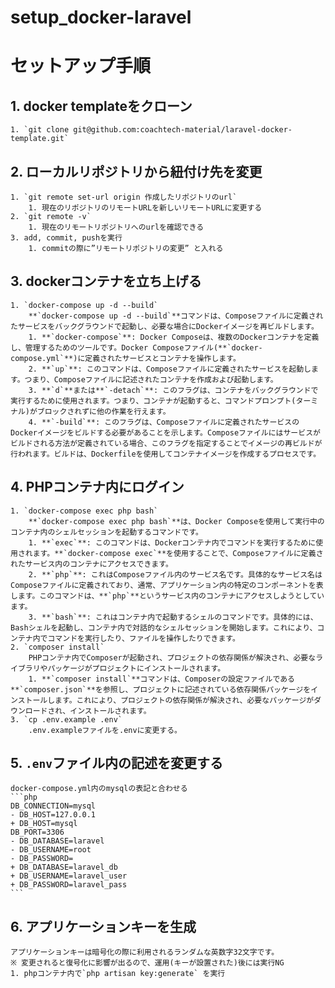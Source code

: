 # setup_docker-laravel

# セットアップ手順

## 1. docker templateをクローン
    1. `git clone git@github.com:coachtech-material/laravel-docker-template.git`
## 2. ローカルリポジトリから紐付け先を変更
    1. `git remote set-url origin 作成したリポジトリのurl`
        1. 現在のリポジトリのリモートURLを新しいリモートURLに変更する
    2. `git remote -v`
        1. 現在のリモートリポジトリへのurlを確認できる
    3. add, commit, pushを実行
        1. commitの際に”リモートリポジトリの変更” と入れる
## 3.  dockerコンテナを立ち上げる
    1. `docker-compose up -d --build`
        **`docker-compose up -d --build`**コマンドは、Composeファイルに定義されたサービスをバックグラウンドで起動し、必要な場合にDockerイメージを再ビルドします。
        1. **`docker-compose`**: Docker Composeは、複数のDockerコンテナを定義し、管理するためのツールです。Docker Composeファイル(**`docker-compose.yml`**)に定義されたサービスとコンテナを操作します。
        2. **`up`**: このコマンドは、Composeファイルに定義されたサービスを起動します。つまり、Composeファイルに記述されたコンテナを作成および起動します。
        3. **`d`**または**`-detach`**: このフラグは、コンテナをバックグラウンドで実行するために使用されます。つまり、コンテナが起動すると、コマンドプロンプト(ターミナル)がブロックされずに他の作業を行えます。
        4. **`-build`**: このフラグは、Composeファイルに定義されたサービスのDockerイメージをビルドする必要があることを示します。Composeファイルにはサービスがビルドされる方法が定義されている場合、このフラグを指定することでイメージの再ビルドが行われます。ビルドは、Dockerfileを使用してコンテナイメージを作成するプロセスです。
## 4. PHPコンテナ内にログイン
    1. `docker-compose exec php bash`
        **`docker-compose exec php bash`**は、Docker Composeを使用して実行中のコンテナ内のシェルセッションを起動するコマンドです。
        1. **`exec`**: このコマンドは、Dockerコンテナ内でコマンドを実行するために使用されます。**`docker-compose exec`**を使用することで、Composeファイルに定義されたサービス内のコンテナにアクセスできます。
        2. **`php`**: これはComposeファイル内のサービス名です。具体的なサービス名はComposeファイルに定義されており、通常、アプリケーション内の特定のコンポーネントを表します。このコマンドは、**`php`**というサービス内のコンテナにアクセスしようとしています。
        3. **`bash`**: これはコンテナ内で起動するシェルのコマンドです。具体的には、Bashシェルを起動し、コンテナ内で対話的なシェルセッションを開始します。これにより、コンテナ内でコマンドを実行したり、ファイルを操作したりできます。
    2. `composer install`
        PHPコンテナ内でComposerが起動され、プロジェクトの依存関係が解決され、必要なライブラリやパッケージがプロジェクトにインストールされます。
        1. **`composer install`**コマンドは、Composerの設定ファイルである**`composer.json`**を参照し、プロジェクトに記述されている依存関係パッケージをインストールします。これにより、プロジェクトの依存関係が解決され、必要なパッケージがダウンロードされ、インストールされます。
    3. `cp .env.example .env`
        .env.exampleファイルを.envに変更する。
## 5. `.env`ファイル内の記述を変更する
    docker-compose.yml内のmysqlの表記と合わせる
    ```php
    DB_CONNECTION=mysql
    - DB_HOST=127.0.0.1
    + DB_HOST=mysql
    DB_PORT=3306
    - DB_DATABASE=laravel
    - DB_USERNAME=root
    - DB_PASSWORD=
    + DB_DATABASE=laravel_db
    + DB_USERNAME=laravel_user
    + DB_PASSWORD=laravel_pass
    ```
    
## 6. アプリケーションキーを生成
    アプリケーションキーは暗号化の際に利用されるランダムな英数字32文字です。
    ※ 変更されると復号化に影響が出るので、運用(キーが設置された)後には実行NG
    1. phpコンテナ内で`php artisan key:generate` を実行
